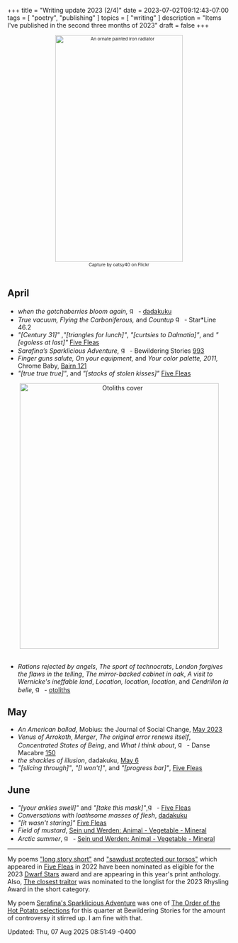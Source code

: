 +++
title = "Writing update 2023 (2/4)"
date = 2023-07-02T09:12:43-07:00
tags = [
  "poetry",
  "publishing"
]
topics = [
  "writing"
]
description = "Items I've published in the second three months of 2023"
draft = false
+++
<div align="center" style="font-size:x-small"><img src="https://milkfish08.s3.amazonaws.com/photo/blog/25717988894_9c00e36684_k.jpg" width="288" height="512" alt="An ornate painted iron radiator" title="An ornate painted iron radiator" /><br />
Capture by oatsy40 on Flickr</div><br clear="all" />

## April

* *when the gotchaberries bloom again,* <img src="https://milkfish08.s3.amazonaws.com/photo/blog/award_star_gold_1.png" width=16 height=16 title="gold star" /> - [dadakuku](https://dadakuku.com/2023/04/02/when-the-gotchaberries-bloom-again/)
* *True vacuum,* *Flying the Carboniferous,* and *Countup* <img src="https://milkfish08.s3.amazonaws.com/photo/blog/award_star_gold_1.png" width=16 height=16 title="gold star" /> - Star*Line 46.2<!-- ](https://sfpoetry.com/sl/issues/starline46.2.html) -->
* *"[Century 31]"* ,*"[triangles for lunch]"*, *"[curtsies to Dalmatia]"*, and *"[egoless at last]"* [Five Fleas](https://fivefleas.blogspot.com/2023/04/morning-of-april-3-2023.html)
* *Sarafina’s Sparklicious Adventure,* <img src="https://milkfish08.s3.amazonaws.com/photo/blog/award_star_gold_1.png" width=16 height=16 title="gold star" /> - Bewildering Stories [993](http://www.bewilderingstories.com/issue992/sarafina.html)
* *Finger guns salute, On your equipment,* and *Your color palette, 2011,* Chrome Baby, [Bairn 121](https://robindunn.com/bairn121.html)
* *"[true true true]"*, and *"[stacks of stolen kisses]"* [Five Fleas](https://fivefleas.blogspot.com/2023/04/evening-of-april-22-2023.html)  
<div align="center"><img src="https://milkfish08.s3.amazonaws.com/photo/blog/20230524_094456.jpg" title="Otoliths cover" alt="Otoliths cover" width=449 height=600 /></div><br clear="all" />

* *Rations rejected by angels*, *The sport of technocrats*, *London forgives the flaws in the telling*, *The mirror-backed cabinet in oak*, *A visit to Wernicke's ineffable land*, *Location, location, location*, and *Cendrillon la belle,*  <img src="https://milkfish08.s3.amazonaws.com/photo/blog/award_star_gold_1.png" width=16 height=16 title="gold star" /> - [otoliths](https://the-otolith.blogspot.com/2023/03/richard-magahiz.html)

## May

* *An American ballad,* Mobius: the Journal of Social Change, [May 2023](https://mobiusmagazine.com/poetry/amballad.html)
* *Venus of Arrokoth*, *Merger*, *The original error renews itself*, *Concentrated States of Being*, and *What I think about*,  <img src="https://milkfish08.s3.amazonaws.com/photo/blog/award_star_gold_1.png" width=16 height=16 title="gold star" /> - Danse Macabre [150](https://dansemacabreonline.wixsite.com/neudm/richard-magahiz-150)
* *the shackles of illusion*, dadakuku, [May 6](https://dadakuku.com/2023/05/06/the-shackles-of-illusion/)
* *"[slicing through]"*, *"[I won't]"*, and *"[progress bar]"*, [Five Fleas](https://fivefleas.blogspot.com/2023/05/afternoon-on-may-15-2023.html)

## June

* *"[your ankles swell]"* and *"[take this mask]"*,<img src="https://milkfish08.s3.amazonaws.com/photo/blog/award_star_gold_1.png" width=16 height=16 title="gold star" /> -  [Five Fleas](https://fivefleas.blogspot.com/2023/06/afternoon-of-june-3-2023.html)
* *Conversations with loathsome masses of flesh*, [dadakuku](https://dadakuku.com/2023/06/10/conversations-with-loathsome-masses-of-flesh/)
* *"[it wasn't staring]"* [Five Fleas](https://fivefleas.blogspot.com/2023/06/afternoon-of-june-23-2023.html)
* *Field of mustard*, [Sein und Werden: Animal - Vegetable - Mineral](http://www.kissthewitch.co.uk/seinundwerden/spring-summer23/page41.html) 
* *Arctic summer*, <img src="https://milkfish08.s3.amazonaws.com/photo/blog/award_star_gold_1.png" width=16 height=16 title="gold star" /> -  [Sein und Werden: Animal - Vegetable - Mineral](http://www.kissthewitch.co.uk/seinundwerden/spring-summer23/page14.html)


---

My poems ["long story short"](https://fivefleas.blogspot.com/2022/09/afternoon-of-september-21-2022.html) and ["sawdust protected our torsos"]((https://fivefleas.blogspot.com/2022/09/morning-of-september-23-2022.html)) which appeared in [Five Fleas](https://fivefleas.blogspot.com) in 2022 have been nominated as eligible for the 2023 [Dwarf Stars](https://www.sfpoetry.com/dwarfstars.html) award and are appearing in this year's print anthology. Also, [The closest traitor](https://mobiusmagazine.com/poetry/closestt.html) was nominated to the longlist for the 2023 Rhysling Award in the short category.

My poem [Serafina's Sparklicious Adventure](http://www.bewilderingstories.com/issue992/sarafina.html) was one of [The Order of the Hot Potato selections](http://www.bewilderingstories.com/anthologies/anthos2023/990-1001_antho.html) for this quarter at Bewildering Stories for the amount of controversy it stirred up. I am fine with that.

<div font-size="small" />Updated: Thu, 07 Aug 2025 08:51:49 -0400</div>